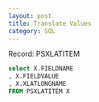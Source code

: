 ```yaml
---
layout: post
title: Translate Values
category: SQL
---
```


Record: PSXLATITEM

```sql
select X.FIELDNAME
, X.FIELDVALUE
, X.XLATLONGNAME
FROM PSXLATITEM X
```